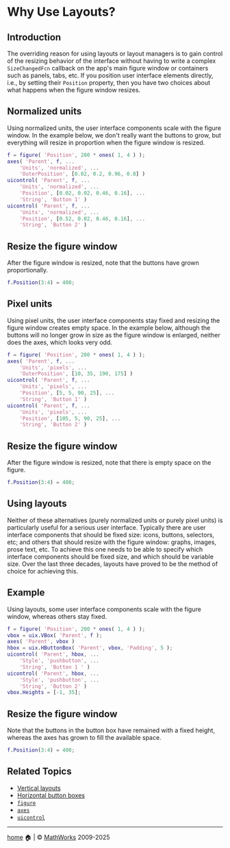 # Why Use Layouts?

## Introduction

The overriding reason for using layouts or layout managers is to gain control of the resizing behavior of the interface without having to write a complex `SizeChangedFcn` callback on the app's main figure window or containers such as panels, tabs, etc. If you position user interface elements directly, i.e., by setting their `Position` property, then you have two choices about what happens when the figure window resizes.

## Normalized units

Using normalized units, the user interface components scale with the figure window. In the example below, we don't really want the buttons to grow, but everything will resize in proportion when the figure window is resized.

```matlab
f = figure( 'Position', 200 * ones( 1, 4 ) );
axes( 'Parent', f, ...
    'Units', 'normalized', ...
    'OuterPosition', [0.02, 0.2, 0.96, 0.8] )
uicontrol( 'Parent', f, ...
    'Units', 'normalized', ...
    'Position', [0.02, 0.02, 0.46, 0.16], ...
    'String', 'Button 1' )
uicontrol( 'Parent', f, ...
    'Units', 'normalized', ...
    'Position', [0.52, 0.02, 0.46, 0.16], ...
    'String', 'Button 2' )
```

## Resize the figure window

After the figure window is resized, note that the buttons have grown proportionally.

```matlab
f.Position(3:4) = 400;
```

## Pixel units

Using pixel units, the user interface components stay fixed and resizing the figure window creates empty space. In the example below, although the buttons will no longer grow in size as the figure window is enlarged, neither does the axes, which looks very odd.

```matlab
f = figure( 'Position', 200 * ones( 1, 4 ) );
axes( 'Parent', f, ...
    'Units', 'pixels', ...
    'OuterPosition', [10, 35, 190, 175] )
uicontrol( 'Parent', f, ...
    'Units', 'pixels', ...
    'Position', [5, 5, 90, 25], ...
    'String', 'Button 1' )
uicontrol( 'Parent', f, ...
    'Units', 'pixels', ...
    'Position', [105, 5, 90, 25], ...
    'String', 'Button 2' )
```

## Resize the figure window

After the figure window is resized, note that there is empty space on the figure.

```matlab
f.Position(3:4) = 400;
```

## Using layouts

Neither of these alternatives (purely normalized units or purely pixel units) is particularly useful for a serious user interface. Typically there are user interface components that should be fixed size: icons, buttons, selectors, etc; and others that should resize with the figure window: graphs, images, prose text, etc. To achieve this one needs to be able to specify which interface components should be fixed size, and which should be variable size. Over the last three decades, layouts have proved to be the method of choice for achieving this.

## Example

Using layouts, some user interface components scale with the figure window, whereas others stay fixed.

```matlab
f = figure( 'Position', 200 * ones( 1, 4 ) );
vbox = uix.VBox( 'Parent', f );
axes( 'Parent', vbox )
hbox = uix.HButtonBox( 'Parent', vbox, 'Padding', 5 );
uicontrol( 'Parent', hbox, ...
    'Style', 'pushbutton', ...
    'String', 'Button 1 ' )
uicontrol( 'Parent', hbox, ...
    'Style', 'pushbutton', ...
    'String', 'Button 2' )
vbox.Heights = [-1, 35];
```

## Resize the figure window

Note that the buttons in the button box have remained with a fixed height, whereas the axes has grown to fill the available space.

```matlab
f.Position(3:4) = 400;
```

## Related Topics

* [Vertical layouts](uixVBox.md)
* [Horizontal button boxes](uixHButtonBox.md)
* [`figure`](https://www.mathworks.com/help/matlab/ref/figure.html)
* [`axes`](https://www.mathworks.com/help/matlab/ref/axes.html)
* [`uicontrol`](https://www.mathworks.com/help/matlab/ref/uicontrol.html)

___

[home](index.md) :house: | :copyright: [MathWorks](https://www.mathworks.com/services/consulting.html) 2009-2025